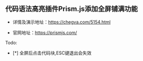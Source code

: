 ## 代码语法高亮插件Prism.js添加全屏铺满功能

- 详情及演示地址：https://chegva.com/5154.html

- 官网地址：https://prismjs.com/

Todo:

* [*] 全屏后点击代码块,ESC键退出会失效


